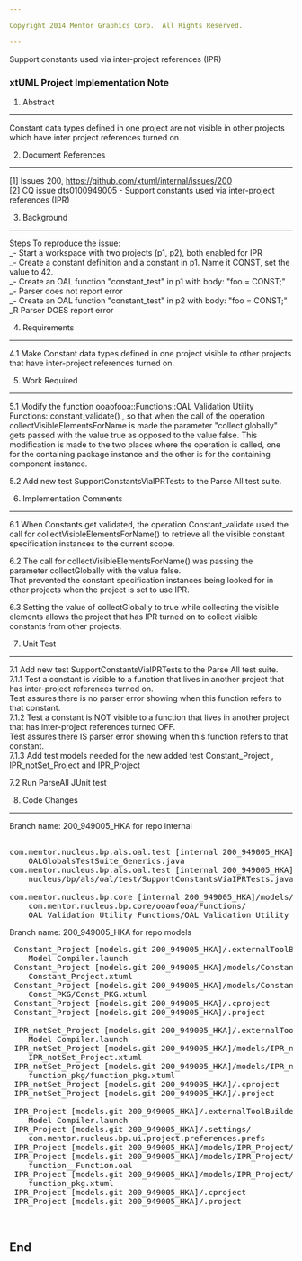 ```yaml
---

Copyright 2014 Mentor Graphics Corp.  All Rights Reserved.

---
```



Support constants used via inter-project references (IPR)
### xtUML Project Implementation Note

 

1. Abstract
-----------
Constant data types defined in one project are not visible in other projects which have inter project references turned on. 


2. Document References
---------------------- 
[1] Issues 200, https://github.com/xtuml/internal/issues/200  
[2] CQ issue dts0100949005 -  Support constants used via inter-project references (IPR)

3. Background
-------------
Steps To reproduce the issue:  
_- Start a workspace with two projects (p1, p2), both enabled for IPR  
_- Create a constant definition and a constant in p1. Name it CONST, set the value to 42.  
_- Create an OAL function "constant_test" in p1 with body: "foo = CONST;"
_- Parser does not report error  
_- Create an OAL function "constant_test" in p2 with body: "foo = CONST;"  
_R Parser DOES report error  


4. Requirements
---------------
4.1 Make Constant data types defined in one project visible to other projects that have inter-project references turned on.


5. Work Required
----------------
5.1 Modify the function ooaofooa::Functions::OAL Validation Utility Functions::constant_validate() , so that when the call of the operation collectVisibleElementsForName is made
   the parameter "collect globally" gets passed with the value true as opposed to the value false.
   This modification is made to the two places where the operation is called, one for the containing package instance 
   and the other is for the containing component instance.

5.2 Add new test SupportConstantsViaIPRTests to the Parse All test suite.  

6. Implementation Comments
--------------------------
6.1 When Constants get validated, the operation Constant_validate used the call for collectVisibleElementsForName() to retrieve 
all the visible constant specification instances to the current scope.  

6.2 The call for collectVisibleElementsForName() was passing the parameter collectGlobally with the value false.  
    That prevented the constant specification instances being looked for in other projects when the project is set to use IPR.  
    
6.3 Setting the value of collectGlobally to true while collecting the visible elements allows the project that has IPR turned on 
    to collect visible constants from other projects.

 

7. Unit Test
------------
7.1  Add new test SupportConstantsViaIPRTests to the Parse All test suite.  
7.1.1 Test a constant is visible to a function that lives in another project that has inter-project references turned on.   
      Test assures there is no parser error showing when this function refers to that constant.    
7.1.2 Test a constant is NOT visible to a function that lives in another project that has inter-project references turned OFF.   
      Test assures there IS parser error showing when this function refers to that constant.  
7.1.3 Add test models needed for the new added test  Constant_Project , IPR_notSet_Project and IPR_Project 

7.2 Run ParseAll JUnit test 

 

8. Code Changes
---------------
Branch name: 200_949005_HKA for repo internal 


<pre>

com.mentor.nucleus.bp.als.oal.test [internal 200_949005_HKA]/src/
    OALGlobalsTestSuite_Generics.java
com.mentor.nucleus.bp.als.oal.test [internal 200_949005_HKA]/src/com/mentor/
    nucleus/bp/als/oal/test/SupportConstantsViaIPRTests.java

com.mentor.nucleus.bp.core [internal 200_949005_HKA]/models/
    com.mentor.nucleus.bp.core/ooaofooa/Functions/
    OAL Validation Utility Functions/OAL Validation Utility Functions.xtuml
</pre>


Branch name: 200_949005_HKA for repo  models


<pre>
 Constant_Project [models.git 200_949005_HKA]/.externalToolBuilders/
    Model Compiler.launch
 Constant_Project [models.git 200_949005_HKA]/models/Constant_Project/
    Constant_Project.xtuml
 Constant_Project [models.git 200_949005_HKA]/models/Constant_Project/
    Const_PKG/Const_PKG.xtuml
 Constant_Project [models.git 200_949005_HKA]/.cproject
 Constant_Project [models.git 200_949005_HKA]/.project

 IPR_notSet_Project [models.git 200_949005_HKA]/.externalToolBuilders/
    Model Compiler.launch
 IPR_notSet_Project [models.git 200_949005_HKA]/models/IPR_notSet_Project/
    IPR_notSet_Project.xtuml
 IPR_notSet_Project [models.git 200_949005_HKA]/models/IPR_notSet_Project/
    function_pkg/function_pkg.xtuml
 IPR_notSet_Project [models.git 200_949005_HKA]/.cproject
 IPR_notSet_Project [models.git 200_949005_HKA]/.project

 IPR_Project [models.git 200_949005_HKA]/.externalToolBuilders/
    Model Compiler.launch
 IPR_Project [models.git 200_949005_HKA]/.settings/
    com.mentor.nucleus.bp.ui.project.preferences.prefs
 IPR_Project [models.git 200_949005_HKA]/models/IPR_Project/IPR_Project.xtuml
 IPR_Project [models.git 200_949005_HKA]/models/IPR_Project/function_pkg/
    function__Function.oal
 IPR_Project [models.git 200_949005_HKA]/models/IPR_Project/function_pkg/
    function_pkg.xtuml
 IPR_Project [models.git 200_949005_HKA]/.cproject
 IPR_Project [models.git 200_949005_HKA]/.project
 

</pre>

End
---

